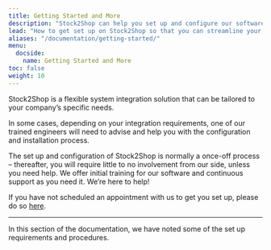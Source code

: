 ```yaml
---
title: Getting Started and More
description: "Stock2Shop can help you set up and configure our software. We'll assist with getting started and help you integrate your ERP or accounting system (Sage, SYSPRO, iSync or SAP) with your e-commerce website (Magento, WooCommerce, Shopify or your B2B platform). Find out more!"
lead: "How to get set up on Stock2Shop so that you can streamline your workflow."
aliases: "/documentation/getting-started/"
menu: 
  docside:
    name: Getting Started and More
toc: false
weight: 10
---
```


Stock2Shop is a flexible system integration solution that can be tailored to your company’s specific needs.

In some cases, depending on your integration requirements, one of our trained engineers will need to advise and help you with the configuration and installation process.

The set up and configuration of Stock2Shop is normally a once-off process – thereafter, you will require little to no involvement from our side, unless you need help. We offer initial training for our software and continuous support as you need it. We’re here to help!

If you have not scheduled an appointment with us to get you set up, please do so [here](/contact-us).

---

In this section of the documentation, we have noted some of the set up requirements and procedures.